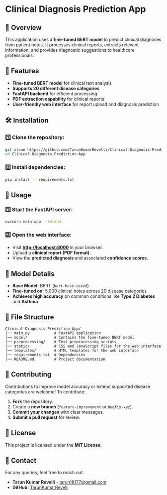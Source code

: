 # Clinical Diagnosis Prediction App

## 📌 Overview
This application uses a **fine-tuned BERT model** to predict clinical diagnoses from patient notes. It processes clinical reports, extracts relevant information, and provides diagnostic suggestions to healthcare professionals.

## 🚀 Features
- **Fine-tuned BERT model** for clinical text analysis
- **Supports 20 different disease categories**
- **FastAPI backend** for efficient processing
- **PDF extraction capability** for clinical reports
- **User-friendly web interface** for report upload and diagnosis prediction

## 🛠 Installation
### 1️⃣ Clone the repository:
```sh
git clone https://github.com/TarunKumarRevelli/Clinical-Diagnosis-Prediction-App.git
cd Clinical-Diagnosis-Prediction-App
```

### 2️⃣ Install dependencies:
```sh
pip install -r requirements.txt
```

## 📌 Usage
### 1️⃣ Start the FastAPI server:
```sh
uvicorn main:app --reload
```
### 2️⃣ Open the web interface:
- Visit **[http://localhost:8000](http://localhost:8000)** in your browser.
- Upload a **clinical report (PDF format).**
- View the **predicted diagnosis** and associated **confidence scores.**

## 🔬 Model Details
- **Base Model:** BERT (`bert-base-cased`)
- **Fine-tuned on:** 5,000 clinical notes across 20 disease categories
- **Achieves high accuracy** on common conditions like **Type 2 Diabetes** and **Asthma**

## 📂 File Structure
```
Clinical-Diagnosis-Prediction-App/
│── main.py           # FastAPI application
│── model/            # Contains the fine-tuned BERT model
│── preprocessing/    # Text preprocessing scripts
│── static/           # CSS and JavaScript files for the web interface
│── templates/        # HTML templates for the web interface
│── requirements.txt  # Dependencies
│── README.md         # Project documentation
```

## 🤝 Contributing
Contributions to improve model accuracy or extend supported disease categories are welcome! To contribute:
1. **Fork** the repository.
2. Create a **new branch** (`feature-improvement` or `bugfix-xyz`).
3. **Commit your changes** with clear messages.
4. **Submit a pull request** for review.

## 📜 License
This project is licensed under the **MIT License**.

## 📧 Contact
For any queries, feel free to reach out:
- **Tarun Kumar Revelli** - tarun18177@gmail.com
- **GitHub:** [TarunKumarRevelli](https://github.com/TarunKumarRevelli)
